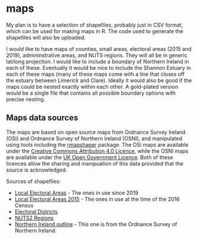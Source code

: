 # maps

My plan is to have a selection of shapefiles, probably just in CSV format, which can be used for making maps in R. The code used to generate the shapefiles will also be uploaded.

I would like to have maps of counties, small areas, electoral areas (2015 and 2019), admininstrative areas, and NUTS regions. They will all be in generic lat/long projection. I would like to include a boundary of Northern Ireland in each of these. Eventually it would be nice to include the Shannon Estuary in each of these maps (many of these maps come with a line that closes off the estuary between Limerick and Clare). Ideally it would also be good if the maps could be nested exactly within each other. A gold-plated version would be a single file that contains all possible boundary options with precise nesting.

## Maps data sources

The maps are based on open source maps from Ordnance Survey Ireland (OSi) and Ordnance Survey of Northern Ireland (OSNI), and manipulated using tools including the [rmapshaper](https://github.com/ateucher/rmapshaper) package. The OSi maps are available under the [Creative Commons Attribution 4.0 Licence](https://creativecommons.org/licenses/by/4.0/), while the OSNI maps are available under the [UK Open Government Licence](http://www.nationalarchives.gov.uk/doc/open-government-licence/version/3/). Both of these licences allow the sharing and manipuation of this data provided that the source is acknowledged. 

Sources of shapefiles:

- [Local Electoral Areas](https://data.gov.ie/dataset/local-electoral-areas-osi-national-statutory-boundaries-generalised-20m1) - The ones in use since 2019
- [Local Electoral Areas 2015](https://data.gov.ie/dataset/local-electoral-areas-boundaries-generalised-100m-osi-national-administrative-boundaries-20151) - The ones in use at the time of the 2016 Census
- [Electoral Districts](https://data.gov.ie/dataset/cso-electoral-divisions-generalised-100m-osi-national-statistical-boundaries-2015)
- [NUTS2 Regions](https://data.gov.ie/dataset/nuts2-boundaries-generalised-100m-osi-national-statistical-boundaries-20151)
- [Northern Ireland outline](https://www.opendatani.gov.uk/dataset/osni-open-data-largescale-boundaries-ni-outline) - This one is from the Ordnance Survey of Northern Ireland. 
